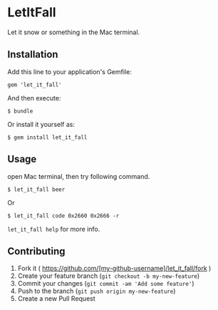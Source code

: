 # LetItFall

Let it snow or something in the Mac terminal.

## Installation

Add this line to your application's Gemfile:

    gem 'let_it_fall'

And then execute:

    $ bundle

Or install it yourself as:

    $ gem install let_it_fall

## Usage

open Mac terminal, then try following command.

    $ let_it_fall beer

Or

    $ let_it_fall code 0x2660 0x2666 -r

`let_it_fall help` for more info.

## Contributing

1. Fork it ( https://github.com/[my-github-username]/let_it_fall/fork )
2. Create your feature branch (`git checkout -b my-new-feature`)
3. Commit your changes (`git commit -am 'Add some feature'`)
4. Push to the branch (`git push origin my-new-feature`)
5. Create a new Pull Request
